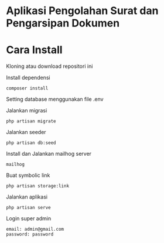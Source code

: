 # Aplikasi Pengolahan Surat dan Pengarsipan Dokumen

# Cara Install

Kloning atau download repositori ini

Install dependensi

```
composer install
```

Setting database menggunakan file .env

Jalankan migrasi

```
php artisan migrate
```

Jalankan seeder

```
php artisan db:seed
```

Install dan Jalankan mailhog server

```
mailhog
```

Buat symbolic link

```
php artisan storage:link
```

Jalankan aplikasi

```
php artisan serve
```

Login super admin

```
email: admin@gmail.com
password: password
```
